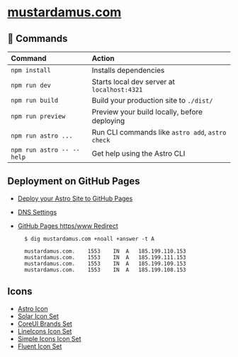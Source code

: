# [mustardamus.com](mustardamus.com)

## 🧞 Commands

| Command                   | Action                                           |
| :------------------------ | :----------------------------------------------- |
| `npm install`             | Installs dependencies                            |
| `npm run dev`             | Starts local dev server at `localhost:4321`      |
| `npm run build`           | Build your production site to `./dist/`          |
| `npm run preview`         | Preview your build locally, before deploying     |
| `npm run astro ...`       | Run CLI commands like `astro add`, `astro check` |
| `npm run astro -- --help` | Get help using the Astro CLI                     |

## Deployment on GitHub Pages

- [Deploy your Astro Site to GitHub Pages](https://docs.astro.build/en/guides/deploy/github/)
- [DNS Settings](https://docs.github.com/en/pages/configuring-a-custom-domain-for-your-github-pages-site/managing-a-custom-domain-for-your-github-pages-site)
- [GitHub Pages https/www Redirect](https://stackoverflow.com/a/58672792)

  ```
    $ dig mustardamus.com +noall +answer -t A

    mustardamus.com.	1553	IN	A	185.199.110.153
    mustardamus.com.	1553	IN	A	185.199.111.153
    mustardamus.com.	1553	IN	A	185.199.109.153
    mustardamus.com.	1553	IN	A	185.199.108.153
  ```

## Icons

- [Astro Icon](https://www.astroicon.dev/guides/components/)
- [Solar Icon Set](https://icon-sets.iconify.design/solar/)
- [CoreUI Brands Set](https://icon-sets.iconify.design/cib/)
- [LineIcons Icon Set](https://icon-sets.iconify.design/lineicons/)
- [Simple Icons Icon Set](https://icon-sets.iconify.design/simple-icons/)
- [ Fluent Icon Set](https://icon-sets.iconify.design/fluent/)
